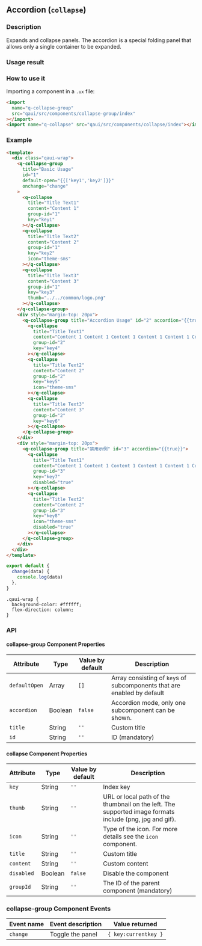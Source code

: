 ## Accordion (`collapse`)

### Description

Expands and collapse panels. The accordion is a special folding panel that allows only a single container to be expanded.

### Usage result

<preview url="https://wonderful-harsh-alvarezsaurus.glitch.me/preview/pages/collapse-group/"/>

### How to use it

Importing a component in a `.ux` file:

```html
<import
  name="q-collapse-group"
  src="qaui/src/components/collapse-group/index"
></import>
<import name="q-collapse" src="qaui/src/components/collapse/index"></import>
```

### Example

```html
<template>
  <div class="qaui-wrap">
    <q-collapse-group
      title="Basic Usage"
      id="1"
      default-open="{{['key1','key2']}}"
      onchange="change"
    >
      <q-collapse
        title="Title Text1"
        content="Content 1"
        group-id="1"
        key="key1"
      ></q-collapse>
      <q-collapse
        title="Title Text2"
        content="Content 2"
        group-id="1"
        key="key2"
        icon="theme-sms"
      ></q-collapse>
      <q-collapse
        title="Title Text3"
        content="Content 3"
        group-id="1"
        key="key3"
        thumb="../../common/logo.png"
      ></q-collapse>
    </q-collapse-group>
    <div style="margin-top: 20px">
      <q-collapse-group title="Accordion Usage" id="2" accordion="{{true}}">
        <q-collapse
          title="Title Text1"
          content="Content 1 Content 1 Content 1 Content 1 Content 1 Content 1 Content 1 Content 1 Content 1 Content 1 Content 1 Content 1 Content 1 Content 1 Content 1 Content 1 Content 1 Content 1 Content 1 Content 1 Content 1 Content 1 Content 1"
          group-id="2"
          key="key4"
        ></q-collapse>
        <q-collapse
          title="Title Text2"
          content="Content 2"
          group-id="2"
          key="key5"
          icon="theme-sms"
        ></q-collapse>
        <q-collapse
          title="Title Text3"
          content="Content 3"
          group-id="2"
          key="key6"
        ></q-collapse>
      </q-collapse-group>
    </div>
    <div style="margin-top: 20px">
      <q-collapse-group title="禁用示例" id="3" accordion="{{true}}">
        <q-collapse
          title="Title Text1"
          content="Content 1 Content 1 Content 1 Content 1 Content 1 Content 1 Content 1 Content 1 Content 1 Content 1 Content 1 Content 1 Content 1 Content 1 Content 1 Content 1 Content 1 Content 1 Content 1 Content 1 Content 1 Content 1 Content 1"
          group-id="3"
          key="key7"
          disabled="true"
        ></q-collapse>
        <q-collapse
          title="Title Text2"
          content="Content 2"
          group-id="3"
          key="key8"
          icon="theme-sms"
          disabled="true"
        ></q-collapse>
      </q-collapse-group>
    </div>
  </div>
</template>
```

```js
export default {
  change(data) {
    console.log(data)
  },
}
```

```less
.qaui-wrap {
  background-color: #ffffff;
  flex-direction: column;
}
```

### API

#### collapse-group Component Properties

| Attribute     | Type    | Value by default | Description                                                             |
| ------------- | ------- | ---------------- | ----------------------------------------------------------------------- |
| `defaultOpen` | Array   | `[]`             | Array consisting of `key`s of subcomponents that are enabled by default |
| `accordion`   | Boolean | `false`          | Accordion mode, only one subcomponent can be shown.                     |
| `title`       | String  | `''`             | Custom title                                                            |
| `id`          | String  | `''`             | ID (mandatory)                                                          |

#### collapse Component Properties

| Attribute  | Type    | Value by default | Description                                                                                             |
| ---------- | ------- | ---------------- | ------------------------------------------------------------------------------------------------------- |
| `key`      | String  | `''`             | Index key                                                                                               |
| `thumb`    | String  | `''`             | URL or local path of the thumbnail on the left. The supported image formats include (png, jpg and gif). |
| `icon`     | String  | `''`             | Type of the icon. For more details see the `icon` component.                                            |
| `title`    | String  | `''`             | Custom title                                                                                            |
| `content`  | String  | `''`             | Custom content                                                                                          |
| `disabled` | Boolean | `false`          | Disable the component                                                                                   |
| `groupId`  | String  | `''`             | The ID of the parent component (mandatory)                                                              |

### collapse-group Component Events

| Event name | Event description | Value returned       |
| ---------- | ----------------- | -------------------- |
| `change`   | Toggle the panel  | `{ key:currentkey }` |
